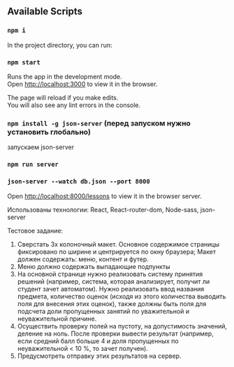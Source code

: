 ## Available Scripts

### `npm i`

In the project directory, you can run:

### `npm start`

Runs the app in the development mode.\
Open [http://localhost:3000](http://localhost:3000) to view it in the browser.

The page will reload if you make edits.\
You will also see any lint errors in the console.

### `npm install -g json-server` (перед запуском нужно установить глобально)

запускаем json-server

### `npm run server`
### `json-server --watch db.json --port 8000`
Open [http://localhost:8000/lessons](http://localhost:3000/lessons) to view it in the browser server.

Использованы технологии: React, React-router-dom, Node-sass, json-server


Тестовое задание:

1.	Сверстать 3х колоночный макет. Основное содержимое страницы фиксировано по ширине и центрируется по окну браузера; Макет должен содержать: меню, контент и футер.
2.	Меню должно содержать выпадающие подпункты
3.	На основной странице нужно реализовать систему принятия решений (например, система, которая анализирует, получит ли студент зачет автоматом).
      Нужно реализовать ввод названия предмета, количество оценок (исходя из этого количества выводить поля для внесения этих оценок), также должны быть поля для подсчета доли пропущенных занятий по уважительной и неуважительной причине.
4.	Осуществить проверку полей на пустоту, на допустимость значений, деление на ноль. После проверки вывести результат (например, если средний балл больше 4 и доля пропущенных по неуважительной < 10 %, то зачет получен).
5.	Предусмотреть отправку этих результатов на сервер. 


